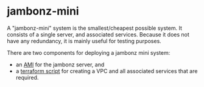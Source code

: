 # jambonz-mini

A "jambonz-mini" system is the smallest/cheapest possible system.  It consists of a single server, and associated services.  Because it does not have any redundancy, it is mainly useful for testing purposes.

There are two components for deploying a jambonz mini system:
- an [AMI](./packer) for the jambonz server, and
- a [terraform script](./terraform) for creating a VPC and all associated services that are required.